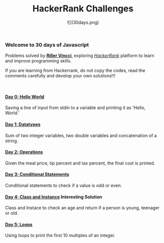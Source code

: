 # <h1 align="center"> HackerRank Challenges</align>

<p align="center">![](30days.png)</p>

<br />

### Welcome to 30 days of Javascript

Problems solved by [**Riller Vincci**](https://www.hackerrank.com/rillervincci), exploring [_HackerRank_](https://www.hackerrank.com/) platform to learn and improve programming skills.

If you are learning from Hackerrank, do not copy the codes, read the comments carefully and develop your own solutions!!!

<br />

#### [Day 0: Hello World](day0.js)

Saving a line of input from stdin to a variable and printing it as 'Hello, World.'

#### [Day 1: Datatypes](day1.js)

Sum of two integer variables, two double variables and concatenation of a string.

#### [Day 2: Operations](day2.js)

Given the meal price, tip percent and tax percent, the final cost is printed.

#### [Day 3: Conditional Statements](day3.js)

Conditional statements to check if a value is odd or even.

#### [Day 4: Class and Instance](day4.js) **Interesting Solution**

Class and Instace to check an age and return if a person is young, teenager or old.

#### [Day 5: Loops](day5.js)

Using loops to print the first 10 multiples of an integer.
